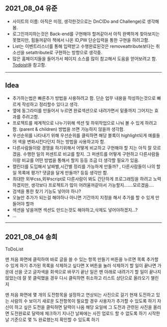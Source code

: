 ## 2021_08_04 유준
* 사이트의 이름: 아직은 미정, 생각한것으로는 DnC(Do and Challenge)로 생각해봄.
* 로그인까지하는것은 Back-end를 구현해야 할꺼같아서 아직 완벽하게 찾아보지는 못했지만, 힘들꺼같아 책에서 나온 ID,PW 단순입력을 통한 구현을 하려고함.
* List는 이벤트리스너를 통해 입력받고 수행완료된것은 removeattribute보다는 취소선을 setattribute로 구현하는 방향으로 생각중. 
* 많은 홈페이지들을 들어가서 페이지 소스를 많이 참고해서 도움을 얻어보려고 함. [Todoist](https://todoist.com/ko/home)을 참고함.
---
## Idea
* 추가하는법은 빠른추가 방법을 사용하려고 함. 단순 업무 내용을 작성하는것으로 빠르게 작성하고 정리할수 있다고 생각.
* 옆에 동그라미를 만들어서 누르면 완료섹션으로 내려가면서 밑줄까지 그어지는 효과를 주려고함.
* 프로젝트를 체계적으로 나누기위해 섹션 및 하위작업으로 나눠 볼 수 있게 하려고 함. (parent & children) 방법을 쓰면 가능하지 않을까 생각함.
* 우선순위를 나타내기 위해 우선순위를 클릭하면 해당 블록이 highlight되게 예를들어 색을 변화시킨다던지 하는 방법을 사용하고자 함.
* 다른사람들이랑 경쟁을 하기위해서 어떻게 비교하고 구현해야 할 지는 아직 잘 모르겠음. 수행한 일의 퍼센트로 비교를 할지. 그 퍼센트를 어떻게 구현하고 다른사람들이랑 비교를 어떤 방법을 통해서 할지 등등 조금 더 생각할 필요가 있음.
* 캘린더를 도입해서 날짜별,시간별 정리를 가능하게 만들까? , 다른사람들이 나의 할일 목록에 평가? 댓글을 달게 만들까? 등등 생각만 함.
* 최대한 외부css,외부script로 다른사람이 봐도 간단하게 프로그래밍을 하려고 노력하겠지만, 생각보다 프로젝트가 많이 어려울꺼같아서 가능할지.......모르겠음....
* 검색을 통한 찾기 기능도 넣어야 하나?
* 오늘만 추가가 되는걸 해야하나 아니면 기간까지 지정을 해서 추가를 할 수 있게 만들어야 할까
* 섹션을 넣을꺼면 섹션도 만드는것도 해야하고,삭제도 넣어야하겠지...?
* ...
---
## 2021_08_04 송희
ToDoList

맨 처음 화면에 클릭하여 바로 글을 쓸 수 있는 항목 만들기
버튼을 누르면 목록 추가할 수 있게 하기
추가된 목록을 삭제하고 싶다면 X 버튼을 눌러 삭제하기
할 일이 끝나면 가운데 선을 긋고 글자색을 회색으로 바꾸기
끝난 일은 맨 아래로 내려가기
할 일이 끝나지 않았는데 잘 못 클릭했을 경우 다시 클릭하면 취소하고 리스트 상단으로 올라오기
챌린지

맨 처음 화면에 몇 개의 도전항목을 설정하고 연상되는 사진으로 걸기
현재 도전하고 있는 사람의 수 보이기
새로운 도전항목이 필요할 경우 사용자가 추가할 수 있도록 하기
자신이 하고 싶은 도전을 클릭하면 달력이 나옴
해당 요일에 그 도전과 관련된 사진을 올리면 도전완료로 달력에 체크하기
지나간 날짜에는 사진 업로드 할 수 없도록 하기
시작한 날 기준으로 몇 % 완료했는지 확인할 수 있도록 하기
